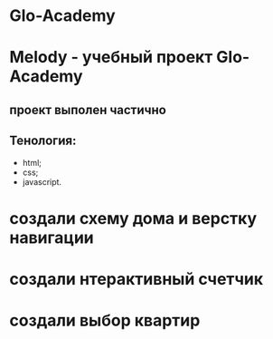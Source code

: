 # Glo-Academy
# Melody - учебный проект Glo-Academy
## проект выполен частично
## Тенология:
- html;
- css;
- javascript.
# создали схему дома и верстку навигации
# создали нтерактивный счетчик
# создали выбор квартир
